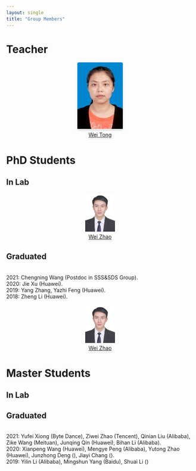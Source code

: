 ```yaml
---
layout: single
title: "Group Members"
---
```

# Teacher

<center>    <img style="border-radius: 0.3125em; zoom:90%;   box-shadow: 0 2px 4px 0 rgba(34,36,38,.12),0 2px 10px 0 rgba(34,36,38,.08);"     src="./assets/img/tong.jpg">    <br>    <div style="color:orange; border-bottom: 1px solid #d9d9d9;    display: inline-block;    color: #999;    padding: 2px;"><a href="http://faculty.hust.edu.cn/tongwei/zh_CN/index.htm">Wei Tong</a></div> </center>

# PhD Students

## In Lab

<center>    <img style="border-radius: 0.3125em; zoom:10%;   box-shadow: 0 2px 4px 0 rgba(34,36,38,.12),0 2px 10px 0 rgba(34,36,38,.08);"     src="./assets/img/me.jpg">    <br>    <div style="color:orange; border-bottom: 1px solid #d9d9d9;    display: inline-block;    color: #999;    padding: 2px;"><a href="https://thiszw.top/">Wei Zhao</a></div> </center>                                            

## Graduated
<br/>2021: Chengning Wang (Postdoc in SSS&SDS Group).
<br/>2020: Jie Xu (Huawei).
<br/>2019: Yang Zhang, Yazhi Feng (Huawei).
<br/>2018: Zheng Li (Huawei).
<center>    <img style="border-radius: 0.3125em; zoom:10%;   box-shadow: 0 2px 4px 0 rgba(34,36,38,.12),0 2px 10px 0 rgba(34,36,38,.08);"     src="./assets/img/me.jpg">    <br>    <div style="color:orange; border-bottom: 1px solid #d9d9d9;    display: inline-block;    color: #999;    padding: 2px;"><a href="https://thiszw.top/">Wei Zhao</a></div> </center>


# Master Students

## In Lab

## Graduated
<br/>2021: Yufei Xiong (Byte Dance), Ziwei Zhao (Tencent), Qinian Liu (Alibaba), Zike Wang (Meituan), Junqing Qin (Huawei), Bihan Li (Alibaba).
<br/>2020: Xianpeng Wang (Huawei), Mengye Peng (Alibaba), Yutong Zhao (Huawei), Junzhong Deng (), Jiayi Chang ().
<br/>2019: Yilin Li (Alibaba), Mingshun Yang (Baidu), Shuai Li ()




